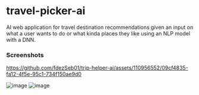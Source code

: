# travel-picker-ai
AI web application for travel destination recommendations given an input on what a user wants to do or what kinda places they like using an NLP model with a DNN.
### Screenshots



https://github.com/fdezSeb01/trip-helper-ai/assets/110956552/09cf4835-fa12-4f5e-95c1-734f150ae9d0


![image](https://github.com/fdezSeb01/trip-helper-ai/assets/110956552/bd26ef46-815d-476e-91a2-a04cd8177a1d)
![image](https://github.com/fdezSeb01/trip-helper-ai/assets/110956552/7e6576b1-8cab-4411-91fb-63ff30a040ea)
